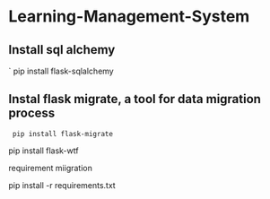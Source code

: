 # Learning-Management-System

## Install sql alchemy 
` pip install flask-sqlalchemy

## Instal flask migrate, a tool for data migration process 
` pip install flask-migrate`


 pip install flask-wtf

requirement
miigration



pip install -r requirements.txt
